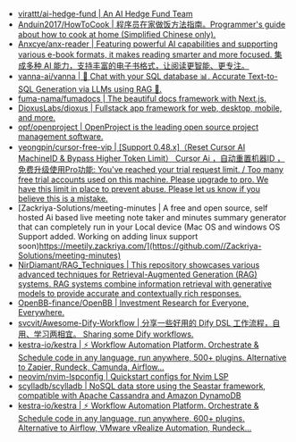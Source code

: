 + [virattt/ai-hedge-fund | An AI Hedge Fund Team](https://github.com//virattt/ai-hedge-fund)
+ [Anduin2017/HowToCook | 程序员在家做饭方法指南。Programmer's guide about how to cook at home (Simplified Chinese only).](https://github.com//Anduin2017/HowToCook)
+ [Anxcye/anx-reader | Featuring powerful AI capabilities and supporting various e-book formats, it makes reading smarter and more focused. 集成多种 AI 能力，支持丰富的电子书格式，让阅读更智能、更专注。](https://github.com//Anxcye/anx-reader)
+ [vanna-ai/vanna | 🤖 Chat with your SQL database 📊. Accurate Text-to-SQL Generation via LLMs using RAG 🔄.](https://github.com//vanna-ai/vanna)
+ [fuma-nama/fumadocs | The beautiful docs framework with Next.js.](https://github.com//fuma-nama/fumadocs)
+ [DioxusLabs/dioxus | Fullstack app framework for web, desktop, mobile, and more.](https://github.com//DioxusLabs/dioxus)
+ [opf/openproject | OpenProject is the leading open source project management software.](https://github.com//opf/openproject)
+ [yeongpin/cursor-free-vip | [Support 0.48.x]（Reset Cursor AI MachineID & Bypass Higher Token Limit） Cursor Ai ，自动重置机器ID ， 免费升级使用Pro功能: You've reached your trial request limit. / Too many free trial accounts used on this machine. Please upgrade to pro. We have this limit in place to prevent abuse. Please let us know if you believe this is a mistake.](https://github.com//yeongpin/cursor-free-vip)
+ [Zackriya-Solutions/meeting-minutes | A free and open source, self hosted Ai based live meeting note taker and minutes summary generator that can completely run in your Local device (Mac OS and windows OS Support added. Working on adding linux support soon)https://meetily.zackriya.com/](https://github.com//Zackriya-Solutions/meeting-minutes)
+ [NirDiamant/RAG_Techniques | This repository showcases various advanced techniques for Retrieval-Augmented Generation (RAG) systems. RAG systems combine information retrieval with generative models to provide accurate and contextually rich responses.](https://github.com//NirDiamant/RAG_Techniques)
+ [OpenBB-finance/OpenBB | Investment Research for Everyone, Everywhere.](https://github.com//OpenBB-finance/OpenBB)
+ [svcvit/Awesome-Dify-Workflow | 分享一些好用的 Dify DSL 工作流程，自用、学习两相宜。 Sharing some Dify workflows.](https://github.com//svcvit/Awesome-Dify-Workflow)
+ [kestra-io/kestra | ⚡ Workflow Automation Platform. Orchestrate & Schedule code in any language, run anywhere, 500+ plugins. Alternative to Zapier, Rundeck, Camunda, Airflow...](https://github.com//kestra-io/kestra)
+ [neovim/nvim-lspconfig | Quickstart configs for Nvim LSP](https://github.com//neovim/nvim-lspconfig)
+ [scylladb/scylladb | NoSQL data store using the Seastar framework, compatible with Apache Cassandra and Amazon DynamoDB](https://github.com//scylladb/scylladb)
+ [kestra-io/kestra | ⚡ Workflow Automation Platform. Orchestrate & Schedule code in any language, run anywhere, 600+ plugins. Alternative to Airflow, VMware vRealize Automation, Rundeck...](https://github.com//kestra-io/kestra)
